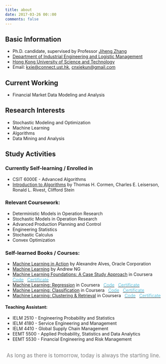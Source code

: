 ```yaml
---
title: about
date: 2017-03-26 00::00
comments: false
---
```


## Basic Information

- Ph.D. candidate, supervised by Professor [Jiheng Zhang](http://verse.ust.hk)
- [Department of Industrial Engineering and Logistic Management](http://www.ielm.ust.hk/eng/index.php)
- [Hong Kong University of Science and Technology](http://www.ust.hk)
- Email: <kxie@connect.ust.hk>, <cnxiekun@gmail.com>

## Current Working

- Financial Market Data Modeling and Analysis

## Research Interests

- Stochastic Modeling and Optimization
- Machine Learning
- Algorithms
- Data Mining and Analysis

## Study Activities

### Currently Self-learning / Enrolled in

- CSIT 6000E - Advanced Algorithms
- [Introduction to Algorithms](https://www.amazon.com/Introduction-Algorithms-3rd-MIT-Press/dp/0262033844) by Thomas H. Cormen, Charles E. Leiserson, Ronald L. Rivest, Clifford Stein

### Relevant Coursework:

- Deterministic Models in Operation Research
- Stochastic Models in Operation Research
- Advanced Production Planning and Control
- Engineering Statistics
- Stochastic Calculus
- Convex Optimization

### Self-learned Books / Courses:

- [Machine Learning in Action](https://www.manning.com/books/machine-learning-in-action) by Alexandre Alves, Oracle Corporation
- [Machine Learning](https://www.coursera.org/learn/machine-learning) by Andrew NG
- [Machine Learning Foundations: A Case Study Approach](https://www.coursera.org/learn/ml-foundations) in Coursera &nbsp;
    [<font color=#5bc0de>Code</font>](https://github.com/cnxiekun/ML-Foundations)&nbsp;&nbsp;
    [<font color=#5bc0de>Certificate</font>](index/ML-Foundations.pdf)
- [Machine Learning: Regression](https://www.coursera.org/learn/ml-regression) in Coursera &nbsp;
    [<font color=#5bc0de>Code</font>](https://github.com/cnxiekun/ML-Regression)&nbsp;&nbsp;
    [<font color=#5bc0de>Certificate</font>](index/ML-Regression.pdf)
- [Machine Learning: Classification](https://www.coursera.org/learn/ml-classification) in Coursera &nbsp;
    [<font color=#5bc0de>Code</font>](https://github.com/cnxiekun/ML-Classification)&nbsp;&nbsp;
    [<font color=#5bc0de>Certificate</font>](index/ML-Classification.pdf)
- [Machine Learning: Clustering & Retrieval](https://www.coursera.org/learn/ml-clustering-and-retrieval) in Coursera &nbsp;
    [<font color=#5bc0de>Code</font>](https://github.com/cnxiekun/ML-ClusteringAndRetrieval)&nbsp;&nbsp;
    [<font color=#5bc0de>Certificate</font>](index/ML-ClusteringAndRetrieval.pdf)

#### Teaching Assistant:

- IELM 2510 - Engineering Probability and Statistics
- IELM 4180 - Service Engineering and Management
- IELM 4410 - Global Supply Chain Management
- EEMT 5500 - Applied Probability, Statistics and Data Analytics
- EEMT 5530 - Financial Engineering and Risk Management


<p style="text-align:center;font-size:17px;padding-top:20px; width : 500px; margin:0 auto; padding-bottom:50px; color:#000;"><font color="grey">As long as there is tomorrow, today is always the starting line.</font></p>
